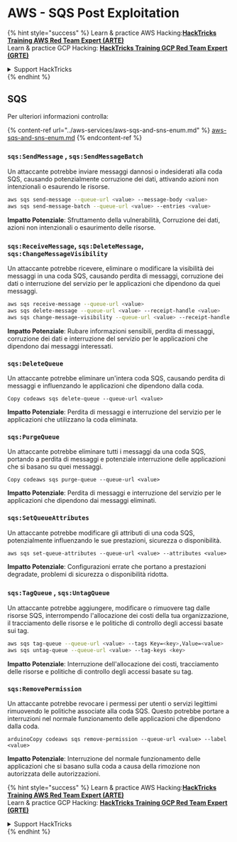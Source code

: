 # AWS - SQS Post Exploitation

{% hint style="success" %}
Learn & practice AWS Hacking:<img src="../../../.gitbook/assets/image (1) (1) (1) (1).png" alt="" data-size="line">[**HackTricks Training AWS Red Team Expert (ARTE)**](https://training.hacktricks.xyz/courses/arte)<img src="../../../.gitbook/assets/image (1) (1) (1) (1).png" alt="" data-size="line">\
Learn & practice GCP Hacking: <img src="../../../.gitbook/assets/image (2) (1).png" alt="" data-size="line">[**HackTricks Training GCP Red Team Expert (GRTE)**<img src="../../../.gitbook/assets/image (2) (1).png" alt="" data-size="line">](https://training.hacktricks.xyz/courses/grte)

<details>

<summary>Support HackTricks</summary>

* Check the [**subscription plans**](https://github.com/sponsors/carlospolop)!
* **Join the** 💬 [**Discord group**](https://discord.gg/hRep4RUj7f) or the [**telegram group**](https://t.me/peass) or **follow** us on **Twitter** 🐦 [**@hacktricks\_live**](https://twitter.com/hacktricks_live)**.**
* **Share hacking tricks by submitting PRs to the** [**HackTricks**](https://github.com/carlospolop/hacktricks) and [**HackTricks Cloud**](https://github.com/carlospolop/hacktricks-cloud) github repos.

</details>
{% endhint %}

## SQS

Per ulteriori informazioni controlla:

{% content-ref url="../aws-services/aws-sqs-and-sns-enum.md" %}
[aws-sqs-and-sns-enum.md](../aws-services/aws-sqs-and-sns-enum.md)
{% endcontent-ref %}

### `sqs:SendMessage` , `sqs:SendMessageBatch`

Un attaccante potrebbe inviare messaggi dannosi o indesiderati alla coda SQS, causando potenzialmente corruzione dei dati, attivando azioni non intenzionali o esaurendo le risorse.
```bash
aws sqs send-message --queue-url <value> --message-body <value>
aws sqs send-message-batch --queue-url <value> --entries <value>
```
**Impatto Potenziale**: Sfruttamento della vulnerabilità, Corruzione dei dati, azioni non intenzionali o esaurimento delle risorse.

### `sqs:ReceiveMessage`, `sqs:DeleteMessage`, `sqs:ChangeMessageVisibility`

Un attaccante potrebbe ricevere, eliminare o modificare la visibilità dei messaggi in una coda SQS, causando perdita di messaggi, corruzione dei dati o interruzione del servizio per le applicazioni che dipendono da quei messaggi.
```bash
aws sqs receive-message --queue-url <value>
aws sqs delete-message --queue-url <value> --receipt-handle <value>
aws sqs change-message-visibility --queue-url <value> --receipt-handle <value> --visibility-timeout <value>
```
**Impatto Potenziale**: Rubare informazioni sensibili, perdita di messaggi, corruzione dei dati e interruzione del servizio per le applicazioni che dipendono dai messaggi interessati.

### `sqs:DeleteQueue`

Un attaccante potrebbe eliminare un'intera coda SQS, causando perdita di messaggi e influenzando le applicazioni che dipendono dalla coda.
```arduino
Copy codeaws sqs delete-queue --queue-url <value>
```
**Impatto Potenziale**: Perdita di messaggi e interruzione del servizio per le applicazioni che utilizzano la coda eliminata.

### `sqs:PurgeQueue`

Un attaccante potrebbe eliminare tutti i messaggi da una coda SQS, portando a perdita di messaggi e potenziale interruzione delle applicazioni che si basano su quei messaggi.
```arduino
Copy codeaws sqs purge-queue --queue-url <value>
```
**Impatto Potenziale**: Perdita di messaggi e interruzione del servizio per le applicazioni che dipendono dai messaggi eliminati.

### `sqs:SetQueueAttributes`

Un attaccante potrebbe modificare gli attributi di una coda SQS, potenzialmente influenzando le sue prestazioni, sicurezza o disponibilità.
```arduino
aws sqs set-queue-attributes --queue-url <value> --attributes <value>
```
**Impatto Potenziale**: Configurazioni errate che portano a prestazioni degradate, problemi di sicurezza o disponibilità ridotta.

### `sqs:TagQueue` , `sqs:UntagQueue`

Un attaccante potrebbe aggiungere, modificare o rimuovere tag dalle risorse SQS, interrompendo l'allocazione dei costi della tua organizzazione, il tracciamento delle risorse e le politiche di controllo degli accessi basate sui tag.
```bash
aws sqs tag-queue --queue-url <value> --tags Key=<key>,Value=<value>
aws sqs untag-queue --queue-url <value> --tag-keys <key>
```
**Impatto Potenziale**: Interruzione dell'allocazione dei costi, tracciamento delle risorse e politiche di controllo degli accessi basate su tag.

### `sqs:RemovePermission`

Un attaccante potrebbe revocare i permessi per utenti o servizi legittimi rimuovendo le politiche associate alla coda SQS. Questo potrebbe portare a interruzioni nel normale funzionamento delle applicazioni che dipendono dalla coda.
```arduino
arduinoCopy codeaws sqs remove-permission --queue-url <value> --label <value>
```
**Impatto Potenziale**: Interruzione del normale funzionamento delle applicazioni che si basano sulla coda a causa della rimozione non autorizzata delle autorizzazioni.

{% hint style="success" %}
Learn & practice AWS Hacking:<img src="../../../.gitbook/assets/image (1) (1) (1) (1).png" alt="" data-size="line">[**HackTricks Training AWS Red Team Expert (ARTE)**](https://training.hacktricks.xyz/courses/arte)<img src="../../../.gitbook/assets/image (1) (1) (1) (1).png" alt="" data-size="line">\
Learn & practice GCP Hacking: <img src="../../../.gitbook/assets/image (2) (1).png" alt="" data-size="line">[**HackTricks Training GCP Red Team Expert (GRTE)**<img src="../../../.gitbook/assets/image (2) (1).png" alt="" data-size="line">](https://training.hacktricks.xyz/courses/grte)

<details>

<summary>Support HackTricks</summary>

* Check the [**subscription plans**](https://github.com/sponsors/carlospolop)!
* **Join the** 💬 [**Discord group**](https://discord.gg/hRep4RUj7f) or the [**telegram group**](https://t.me/peass) or **follow** us on **Twitter** 🐦 [**@hacktricks\_live**](https://twitter.com/hacktricks_live)**.**
* **Share hacking tricks by submitting PRs to the** [**HackTricks**](https://github.com/carlospolop/hacktricks) and [**HackTricks Cloud**](https://github.com/carlospolop/hacktricks-cloud) github repos.

</details>
{% endhint %}
